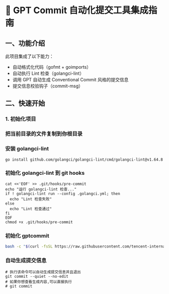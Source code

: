 # 🧠 GPT Commit 自动化提交工具集成指南

## 一、功能介绍

此项目集成了以下能力：

- 自动格式化代码（gofmt + goimports）
- 自动执行 Lint 检查（golangci-lint）
- 调用 GPT 自动生成 Conventional Commit 风格的提交信息
- 提交信息校验钩子（commit-msg）

## 二、快速开始

### 1. 初始化项目

### 把当前目录的文件复制到你根目录

### 安装 golangci-lint
```shell
go install github.com/golangci/golangci-lint/cmd/golangci-lint@v1.64.8
```

### 初始化 golangci-lint 到 git hooks
```shell
cat <<'EOF' >> .git/hooks/pre-commit
echo "运行 golangci-lint 检查..."
if ! golangci-lint run --config .golangci.yml; then
  echo "Lint 检查失败"
else
  echo "Lint 检查通过"
fi
EOF
chmod +x .git/hooks/pre-commit
```

### 初始化 gptcommit
```bash
bash -c "$(curl -fsSL https://raw.githubusercontent.com/tencent-international/specification/main/commits/gptcommit-init.sh)"
```

### 自动生成提交信息
```shell
# 执行该命令可以自动生成提交信息并且退出
git commit --quiet --no-edit
# 如果你想查看生成内容,可以直接执行
# git commit
```

